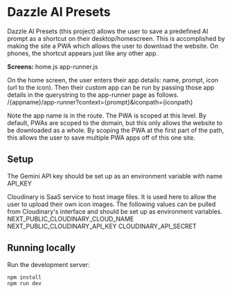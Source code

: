 # Dazzle AI Presets

Dazzle AI Presets (this project) allows the user to save a predefined AI prompt as a shortcut on their desktop/homescreen. This is accomplished by making the site a PWA which allows the user to download the website. On phones, the shortcut appears just like any other app.

**Screens:**
home.js
app-runner.js

On the home screen, the user enters their app details: name, prompt, icon (url to the icon).
Then their custom app can be run by passing those app details in the querystring to the app-runner page
as follows.
/{appname}/app-runner?context={prompt}&iconpath={iconpath}

Note the app name is in the route. The PWA is scoped at this level. By default, PWAs are scoped
to the domain, but this only allows the website to be downloaded as a whole. By scoping the PWA at the
first part of the path, this allows the user to save multiple PWA apps off of this one site.

## Setup
The Gemini API key should be set up as an environment variable with name API_KEY

Cloudinary is SaaS service to host image files.
It is used here to allow the user to upload their own icon images.
The following values can be pulled from Cloudinary's interface and should be set up as environment variables.
NEXT_PUBLIC_CLOUDINARY_CLOUD_NAME
NEXT_PUBLIC_CLOUDINARY_API_KEY
CLOUDINARY_API_SECRET

## Running locally
Run the development server:

```bash
npm install
npm run dev
```
